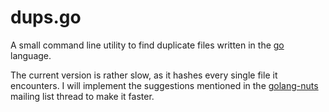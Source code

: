dups.go
=======

A small command line utility to find duplicate files written in the
[go](http://golang.org) language.

The current version is rather slow, as it hashes every single file it
encounters. I will implement the suggestions mentioned in the
[golang-nuts](https://groups.google.com/forum/?hl=en#!topic/golang-nuts/b6IIDDaWLok)
mailing list thread to make it faster.
